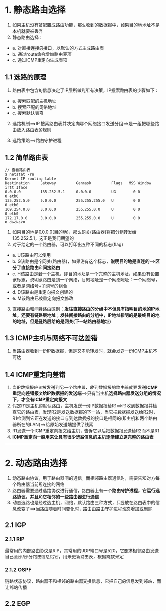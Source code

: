 # 1. 静态路由选择
1. 如果主机没有被配置成路由功能，那么收到的数据报中，如果目的地地址不是本机就要被丢弃
2. 静态路由选择：
- a. 对直接连接的接口，以默认的方式生成路由表
- b. 通过route命令增加路由表项
- c. 通过ICMP重定向生成表项

## 1.1 选路的原理
1. 路由表中包含的信息决定了IP层所做的所有决策，IP搜索路由表的步骤如下：
- a. 搜索匹配的主机地址      
- b. 搜索匹配的网络地址
- c. 搜索默认表项

2. 选路机制==>IP
搜索路由表并决定向哪个网络接口发送分组==>是一组把哪些路由放入路由表的规则      

3. 选路策略==>路由守护进程

## 1.2 简单路由表
```
// 查看路由表
$ netstat -rn
Kernel IP routing table
Destination     Gateway         Genmask         Flags   MSS Window  irtt Iface
0.0.0.0         135.252.5.1     0.0.0.0         UG        0 0          0 eth0
135.252.5.0     0.0.0.0         255.255.255.0   U         0 0          0 eth0
169.254.0.0     0.0.0.0         255.255.0.0     U         0 0          0 eth0
172.17.0.0      0.0.0.0         255.255.0.0     U         0 0          0 docker0
```
1. 如果目的地是0.0.0.0(目的地)，那么网关(路由器)将把分组转发给135.252.5.1，这正是我们期望的
2. 对于给定的一个路由器，可以打印出五种不同的标志(flag)
- a. U该路由可以使用
- b. G该路由是个网关(路由器)，如果没有这个标志，**说明目的地是直连的**==>**区分了直接路由和间接路由**
- c. H该路由是到一个主机，即目的地址是一个完整的主机地址，如果没有设置该标志，说明该路由是到一个网络，目的地址是一个网络地址：一个网络号，或者是网络号+子网号的组合
- d. D该路由是重定向报文创建的
- e. M该路由已被重定向报文修改

3. 直接路由和间接路由区别：**发往直接路由的分组中不但具有指明目的地的IP地址，还要有链路层地址**；**发往间接路由的分组中，IP地址指明的是最终目的地的地址，但是链路层给的是网关(下一站路由器地址)**

## 1.3 ICMP主机与网络不可达差错
1. 当路由器收到一份IP数据报，但是又不能转发时，就会发送一份ICMP主机不可达

## 1.4 ICMP重定向差错
1. 当IP数据报应该被发送到另一个路由器，收到数据报的路由器就要发送**ICMP重定向差错报文给IP数据报的发送端**==>只有当主机**选择路由器发送分组的情况下，才会有ICMP重定向报文**
2. 假定R1是主机的默认路由，主机发送一份IP数据报给R1==>R1收到数据报并检查它的路由表，发现R2是发送数据报的下一站，当它把数据报发送给R2时，R1检测到它正在发送的接口与到达数据报的接口是相同的(即主机和两个路由器所在的LAN)==>给原始发送端提供了线索
3. R1发送一个ICMP重定向报文给主机，告诉它以后把数据报发送给R2而不是R1
4. **ICMP重定向一般用来让具有很少选路信息的主机逐渐建立更完整的路由表**

------
# 2. 动态路由选择
1. 动态路由协议，用于路由器间的通信，而相邻路由器通信时，需要告知对方每个路由器当前所连接的网络
2. 路由器需要通过选路协议进行通信，路由器上有一个**路由守护进程，它运行选路协议，并且和它相邻的一些路由器进行通信**
3. 动态选路也是经过选主机，网络，默认路由三种方式，只是放在路由表中的信息改变了==>当路由随着时间变化时，路由由路由守护进程动态增加或删除

## 2.1 IGP
### 2.1.1 RIP
最常用的内部路由协议是RIP，其常用的UDP端口号是520，它要求相邻路由发送自己全部/部分路由信息给它，用来更新路由表，根据跳数来定      

### 2.1.2 OSPF
链路状态协议，路由器不和相邻的路由器交换信息，它把自己的信息发到邻站，而让邻站传播      

## 2.2 EGP